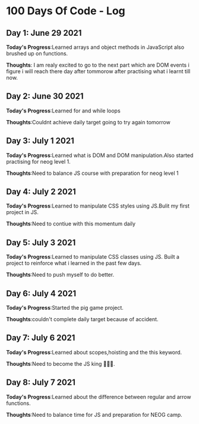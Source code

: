 # 100 Days Of Code - Log

<!-- ##### (delete me or comment me out)

**Today's Progress**: Fixed CSS, worked on canvas functionality for the app.

**Thoughts:** I really struggled with CSS, but, overall, I feel like I am slowly getting better at it. Canvas is still new for me, but I managed to figure out some basic functionality.

**Link to work:** [Calculator App](http://www.example.com)

### Day 0: February 30, 2016 (Example 2)
##### (delete me or comment me out)

**Today's Progress**: Fixed CSS, worked on canvas functionality for the app.

**Thoughts**: I really struggled with CSS, but, overall, I feel like I am slowly getting better at it. Canvas is still new for me, but I managed to figure out some basic functionality.

**Link(s) to work**: [Calculator App](http://www.example.com)


### Day 1: June 27, Monday

**Today's Progress**: I've gone through many exercises on FreeCodeCamp.

**Thoughts** I've recently started coding, and it's a great feeling when I finally solve an algorithm challenge after a lot of attempts and hours spent.

**Link(s) to work**
1. [Find the Longest Word in a String](https://www.freecodecamp.com/challenges/find-the-longest-word-in-a-string)
2. [Title Case a Sentence](https://www.freecodecamp.com/challenges/title-case-a-sentence) -->

## Day 1: June 29 2021

**Today's Progress**:Learned arrays and object methods in JavaScript also brushed up on functions.

**Thoughts**: I am realy excited to go to the next part which are DOM events i figure i will reach there day after tommorow after practising what i learnt till now.



## Day 2: June 30 2021

**Today's Progress**:Learned for and while loops 

**Thoughts**:Couldnt achieve daily target going to try again tomorrow



## Day 3: July 1 2021

**Today's Progress**:Learned what is DOM and DOM manipulation.Also started practising for neog level 1.

**Thoughts**:Need to balance JS course with preparation for neog level 1



## Day 4: July 2 2021

**Today's Progress**:Learned to manipulate CSS styles using JS.Bulit my first project in JS.

**Thoughts**:Need to contiue with this momentum daily


## Day 5: July 3 2021

**Today's Progress**:Learned to manipulate CSS classes using JS. Built a project to reinforce what i learned in the past few days.

**Thoughts**:Need to push myself to do better.



## Day 6: July 4 2021

**Today's Progress**:Started the pig game project.

**Thoughts**:couldn't complete daily target because of accident.


## Day 7: July 6 2021

**Today's Progress**:Learned about scopes,hoisting and the this keyword.

**Thoughts**:Need to become the JS king 👑👑👑.


## Day 8: July 7 2021

**Today's Progress**:Learned about the difference between regular and arrow functions.

**Thoughts**:Need to balance time for JS and preparation for NEOG camp.
